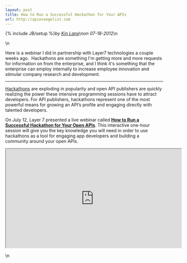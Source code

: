 ```yaml
---
layout: post
title: How to Run a Successful Hackathon for Your APIs
url: http://apievangelist.com
---
```

{% include JB/setup %}<i><span class="small">by</span> <a href="https://plus.google.com/106460238807821851374" rel="author">Kin Lane</a>\n<span class="small">on</span> <span class="post-date">07-18-2012</span>\n</i><p></p>\n<p>Here is a webinar I did in partnership with Layer7 technologies a couple weeks ago. &nbsp;Hackathons are something I'm getting more and more requests for information on from the enterprise, and I think it's something that the enterprise can employ internally to increase employee innovation and stimular company research and development.</p>
<p>
<hr />
</p>
<p><a href="http://en.wikipedia.org/wiki/Hackathon" target="_blank">Hackathons</a>&nbsp;are exploding in popularity and open API publishers are quickly realizing the power these intensive programming sessions have to attract developers. For API publishers, hackathons represent one of the most powerful means for growing an API&rsquo;s profile and engaging directly with talented developers.</p>
<p>On July 12, Layer 7 presented a live webinar called&nbsp;<a href="http://www.layer7tech.com/trial/webinar_register.php?leadid=L7KinL" target="_blank"><strong>How to Run a Successful Hackathon for Your Open APIs</strong></a>. This interactive one-hour session will give you the key knowledge you will need in order to use hackathons as a tool for engaging app developers and building a community around your open APIs.</p>
<p><iframe src="http://www.youtube.com/embed/L_9GTIGdl0c" width="560" height="315"></iframe></p>\n